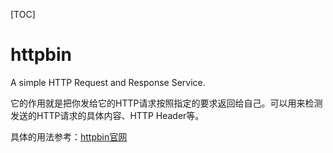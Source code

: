 [TOC]

# httpbin

A simple HTTP Request and Response Service.

它的作用就是把你发给它的HTTP请求按照指定的要求返回给自己。可以用来检测发送的HTTP请求的具体内容、HTTP Header等。

具体的用法参考：[httpbin官网](https://httpbin.org)
